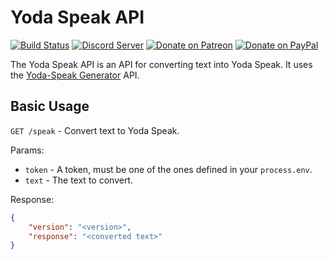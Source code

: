 # Yoda Speak API
[![Build Status](https://travis-ci.org/dragonfire535/yoda-speak-api.svg?branch=master)](https://travis-ci.org/dragonfire535/yoda-speak-api)
[![Discord Server](https://discordapp.com/api/guilds/252317073814978561/embed.png)](https://discord.gg/sbMe32W)
[![Donate on Patreon](https://img.shields.io/badge/patreon-donate-orange.svg)](https://www.patreon.com/dragonfire535)
[![Donate on PayPal](https://img.shields.io/badge/paypal-donate-blue.svg)](https://www.paypal.me/dragonfire535)

The Yoda Speak API is an API for converting text into Yoda Speak. It uses the
[Yoda-Speak Generator](http://yodaspeak.co.uk/) API.

## Basic Usage
`GET /speak` - Convert text to Yoda Speak.

Params:
- `token` - A token, must be one of the ones defined in your `process.env`.
- `text` - The text to convert.

Response:
```json
{
	"version": "<version>",
	"response": "<converted text>"
}
```

